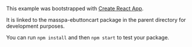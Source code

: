 This example was bootstrapped with [Create React App](https://github.com/facebook/create-react-app).

It is linked to the masspa-ebuttoncart package in the parent directory for development purposes.

You can run `npm install` and then `npm start` to test your package.
